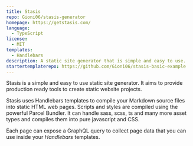 ```yaml
---
title: Stasis
repo: Gioni06/stasis-generator
homepage: https://getstasis.com/
language:
  - TypeScript
license:
  - MIT
templates:
  - Handlebars
description: A static site generator that is simple and easy to use.
startertemplaterepo: https://github.com/Gioni06/stasis-basic-example
---
```


Stasis is a simple and easy to use static site generator. It aims to provide production ready tools to create static website projects.

Stasis uses Handlebars templates to compile your Markdown source files into static HTML web pages. Scripts and styles are compiled using the powerful Parcel Bundler. It can handle sass, scss, ts and many more asset types and compiles them into pure javascript and CSS.

Each page can expose a GraphQL query to collect page data that you can use inside your _Handlebars_ templates.
